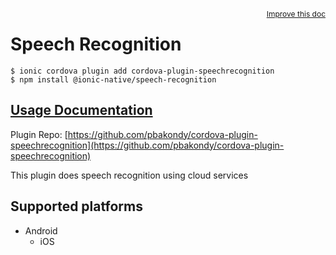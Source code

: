 <a style="float:right;font-size:12px;" href="http://github.com/ionic-team/ionic-native/edit/master/src/@ionic-native/plugins/speech-recognition/index.ts#L50">
  Improve this doc
</a>

# Speech Recognition

```
$ ionic cordova plugin add cordova-plugin-speechrecognition
$ npm install @ionic-native/speech-recognition
```

## [Usage Documentation](https://ionicframework.com/docs/native/speech-recognition/)

Plugin Repo: [https://github.com/pbakondy/cordova-plugin-speechrecognition](https://github.com/pbakondy/cordova-plugin-speechrecognition)

This plugin does speech recognition using cloud services

## Supported platforms

- Android
  - iOS
  


